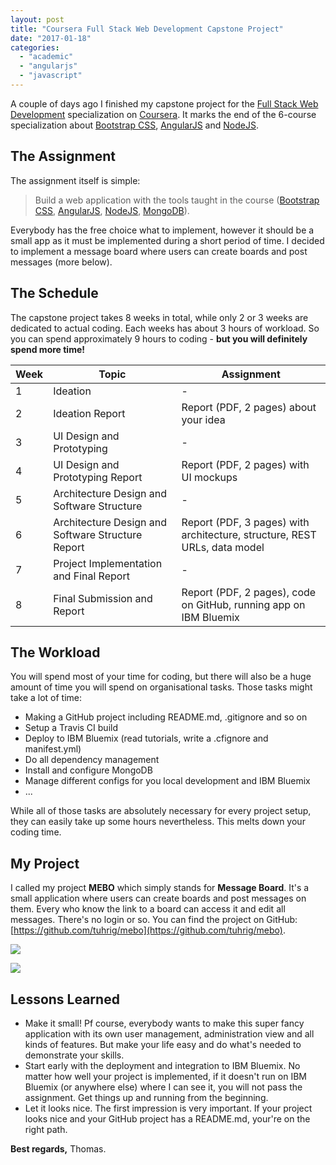 ```yaml
---
layout: post
title: "Coursera Full Stack Web Development Capstone Project"
date: "2017-01-18"
categories: 
  - "academic"
  - "angularjs"
  - "javascript"
---
```


A couple of days ago I finished my capstone project for the [Full Stack Web Development](https://www.coursera.org/specializations/full-stack) specialization on [Coursera](https://www.coursera.org). It marks the end of the 6-course specialization about [Bootstrap CSS](http://getbootstrap.com), [AngularJS](https://angularjs.org) and [NodeJS](https://nodejs.org).

## The Assignment

The assignment itself is simple:

> Build a web application with the tools taught in the course ([Bootstrap CSS](http://getbootstrap.com), [AngularJS](https://angularjs.org), [NodeJS](https://nodejs.org), [MongoDB](https://www.mongodb.com)).

Everybody has the free choice what to implement, however it should be a small app as it must be implemented during a short period of time. I decided to implement a message board where users can create boards and post messages (more below).

## The Schedule

The capstone project takes 8 weeks in total, while only 2 or 3 weeks are dedicated to actual coding. Each weeks has about 3 hours of workload. So you can spend approximately 9 hours to coding - **but you will definitely spend more time!**

| Week | Topic | Assignment |
| --- | --- | --- |
| 1 | Ideation | \- |
| 2 | Ideation Report | Report (PDF, 2 pages) about your idea |
| 3 | UI Design and Prototyping | \- |
| 4 | UI Design and Prototyping Report | Report (PDF, 2 pages) with UI mockups |
| 5 | Architecture Design and Software Structure | \- |
| 6 | Architecture Design and Software Structure Report | Report (PDF, 3 pages) with architecture, structure, REST URLs, data model |
| 7 | Project Implementation and Final Report | \- |
| 8 | Final Submission and Report | Report (PDF, 2 pages), code on GitHub, running app on IBM Bluemix |

## The Workload

You will spend most of your time for coding, but there will also be a huge amount of time you will spend on organisational tasks. Those tasks might take a lot of time:

- Making a GitHub project including README.md, .gitignore and so on
- Setup a Travis CI build
- Deploy to IBM Bluemix (read tutorials, write a .cfignore and manifest.yml)
- Do all dependency management
- Install and configure MongoDB
- Manage different configs for you local development and IBM Bluemix
- ...

While all of those tasks are absolutely necessary for every project setup, they can easily take up some hours nevertheless. This melts down your coding time.

## My Project

I called my project **MEBO** which simply stands for **Message Board**. It's a small application where users can create boards and post messages on them. Every who know the link to a board can access it and edit all messages. There's no login or so. You can find the project on GitHub: [https://github.com/tuhrig/mebo](https://github.com/tuhrig/mebo).

[![](images/Screen-Shot-2016-12-31-at-19.35.04-1024x913.png)](http://tuhrig.de/wp-content/uploads/2017/01/Screen-Shot-2016-12-31-at-19.35.04.png)

[![](images/Screen-Shot-2016-12-31-at-19.35.59-1024x914.png)](http://tuhrig.de/wp-content/uploads/2017/01/Screen-Shot-2016-12-31-at-19.35.59.png)

## Lessons Learned

- Make it small! Pf course, everybody wants to make this super fancy application with its own user management, administration view and all kinds of features. But make your life easy and do what's needed to demonstrate your skills.
- Start early with the deployment and integration to IBM Bluemix. No matter how well your project is implemented, if it doesn't run on IBM Bluemix (or anywhere else) where I can see it, you will not pass the assignment. Get things up and running from the beginning.
- Let it looks nice. The first impression is very important. If your project looks nice and your GitHub project has a README.md, your're on the right path.

**Best regards,** Thomas.
